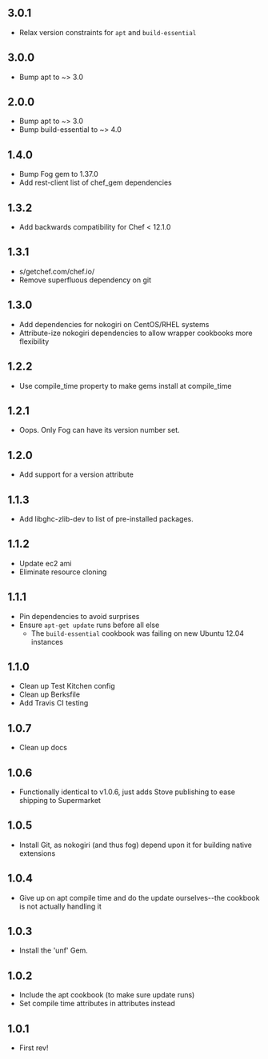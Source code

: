 ## 3.0.1

* Relax version constraints for `apt` and `build-essential`

## 3.0.0

* Bump apt to ~> 3.0

## 2.0.0

* Bump apt to ~> 3.0
* Bump build-essential to ~> 4.0

## 1.4.0

* Bump Fog gem to 1.37.0
* Add rest-client list of chef_gem dependencies

## 1.3.2

* Add backwards compatibility for Chef < 12.1.0

## 1.3.1

* s/getchef.com/chef.io/
* Remove superfluous dependency on git

## 1.3.0

* Add dependencies for nokogiri on CentOS/RHEL systems
* Attribute-ize nokogiri dependencies to allow wrapper cookbooks more flexibility

## 1.2.2

* Use compile_time property to make gems install at compile_time

## 1.2.1

* Oops. Only Fog can have its version number set.

## 1.2.0

* Add support for a version attribute

## 1.1.3

* Add libghc-zlib-dev to list of pre-installed packages.

## 1.1.2

* Update ec2 ami
* Eliminate resource cloning

## 1.1.1

* Pin dependencies to avoid surprises
* Ensure `apt-get update` runs before all else
    - The `build-essential` cookbook was failing on new Ubuntu 12.04 instances

## 1.1.0

* Clean up Test Kitchen config
* Clean up Berksfile
* Add Travis CI testing

## 1.0.7

* Clean up docs

## 1.0.6

* Functionally identical to v1.0.6, just adds Stove publishing to ease shipping to Supermarket

## 1.0.5

* Install Git, as nokogiri (and thus fog) depend upon it for building native extensions

## 1.0.4

* Give up on apt compile time and do the update ourselves--the cookbook is not actually handling it

## 1.0.3

* Install the 'unf' Gem.

## 1.0.2

* Include the apt cookbook (to make sure update runs)
* Set compile time attributes in attributes instead

## 1.0.1

* First rev!

